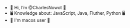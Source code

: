 - 👋 Hi, I’m @CharlesNowot 👋
- 🖥 Knowledge about: JavaScript, Java, Fluther, Python 🖥
- 👤 I'm macos user 👤
